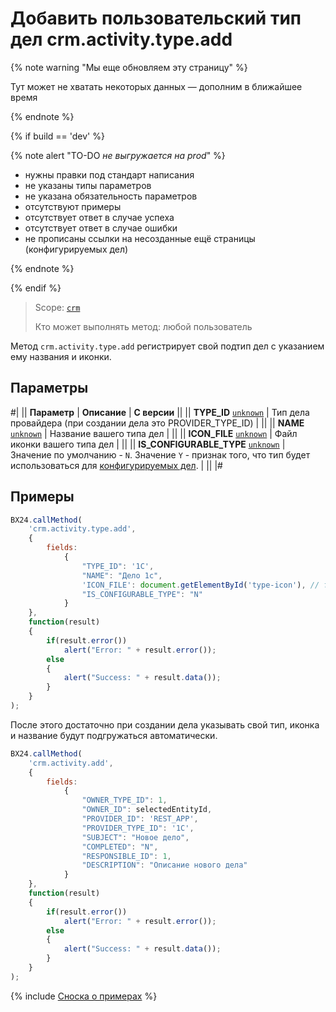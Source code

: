 # Добавить пользовательский тип дел crm.activity.type.add

{% note warning "Мы еще обновляем эту страницу" %}

Тут может не хватать некоторых данных — дополним в ближайшее время

{% endnote %}

{% if build == 'dev' %}

{% note alert "TO-DO _не выгружается на prod_" %}

- нужны правки под стандарт написания
- не указаны типы параметров
- не указана обязательность параметров
- отсутствуют примеры
- отсутствует ответ в случае успеха
- отсутствует ответ в случае ошибки
- не прописаны ссылки на несозданные ещё страницы (конфигурируемых дел)

{% endnote %}

{% endif %}

> Scope: [`crm`](../../../../scopes/permissions.md)
>
> Кто может выполнять метод: любой пользователь

Метод `crm.activity.type.add` регистрирует свой подтип дел с указанием ему названия и иконки.

## Параметры

#|
|| **Параметр** | **Описание** | **С версии** ||
|| **TYPE_ID**
[`unknown`](../../../../data-types.md) | Тип дела провайдера (при создании дела это PROVIDER_TYPE_ID) | ||
|| **NAME**
[`unknown`](../../../../data-types.md) | Название вашего типа дел | ||
|| **ICON_FILE**
[`unknown`](../../../../data-types.md) | Файл иконки вашего типа дел | ||
|| **IS_CONFIGURABLE_TYPE**
[`unknown`](../../../../data-types.md) | Значение по умолчанию - `N`. Значение `Y` - признак того, что тип будет использоваться для [конфигурируемых дел](.). | ||
|#

## Примеры

```js
BX24.callMethod(
    'crm.activity.type.add',
    {
        fields:
            {
                "TYPE_ID": '1C',
                "NAME": "Дело 1с",
                'ICON_FILE': document.getElementById('type-icon'), // file input node
                "IS_CONFIGURABLE_TYPE": "N"
            }
    },
    function(result)
    {
        if(result.error())
            alert("Error: " + result.error());
        else
        {
            alert("Success: " + result.data());
        }
    }
);
```

После этого достаточно при создании дела указывать свой тип, иконка и название будут подгружаться автоматически.

```js
BX24.callMethod(
    'crm.activity.add',
    {
        fields:
            {
                "OWNER_TYPE_ID": 1,
                "OWNER_ID": selectedEntityId,
                "PROVIDER_ID": 'REST_APP',
                "PROVIDER_TYPE_ID": '1C',
                "SUBJECT": "Новое дело",
                "COMPLETED": "N",
                "RESPONSIBLE_ID": 1,
                "DESCRIPTION": "Описание нового дела"
            }
    },
    function(result)
    {
        if(result.error())
            alert("Error: " + result.error());
        else
        {
            alert("Success: " + result.data());
        }
    }
);
```

{% include [Сноска о примерах](../../../../../_includes/examples.md) %}